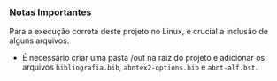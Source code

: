 ### Notas Importantes

Para a execução correta deste projeto no Linux, é crucial a inclusão de alguns arquivos.

- É necessário criar uma pasta /out na raiz do projeto e adicionar os arquivos `bibliografia.bib`, `abntex2-options.bib` e `abnt-alf.bst`.